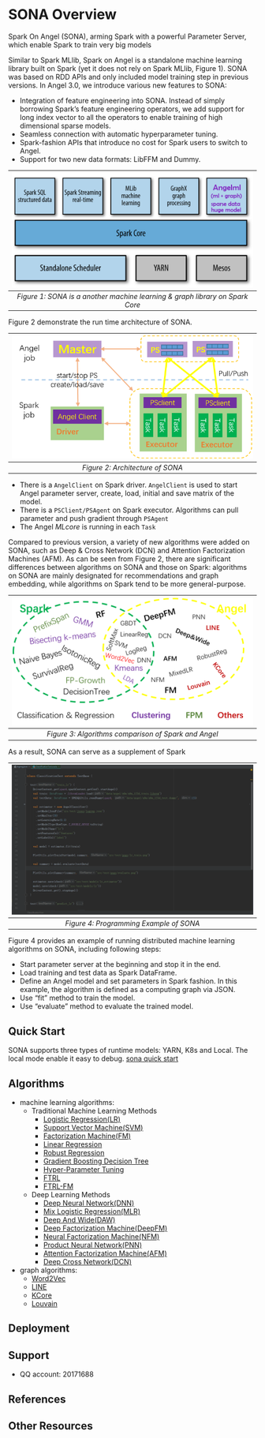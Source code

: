# SONA Overview
Spark On Angel (SONA), arming Spark with a powerful Parameter Server, which enable Spark to train very big models

Similar to Spark MLlib, Spark on Angel is a standalone machine learning library built on Spark (yet it does not rely on Spark MLlib, Figure 1). 
SONA was based on RDD APIs and only included model training step in previous versions. In Angel 3.0, we introduce various new features to SONA:
- Integration of feature engineering into SONA. Instead of simply borrowing Spark’s feature engineering operators, we add support for long index vector to all the operators to enable training of high dimensional sparse models. 
- Seamless connection with automatic hyperparameter tuning.
- Spark-fashion APIs that introduce no cost for Spark users to switch to Angel.
- Support for two new data formats: LibFFM and Dummy.

| ![sona_fig00](docs/imgs/sona_fig00.png) |
|  :----:    |
| *Figure 1: SONA is a another machine learning & graph library on Spark Core*   |

Figure 2 demonstrate the run time architecture of SONA.

| ![sona_fig01](docs/imgs/sona_fig01.png) |
|  :----:    |
| *Figure 2: Architecture of SONA*   |

- There is a `AngelClient` on Spark driver. `AngelClient` is used to start Angel parameter server, create, load, initial and save matrix of the model. 
- There is a `PSClient/PSAgent` on Spark executor. Algorithms can pull parameter and push gradient through `PSAgent`
- The Angel *MLcore* is running in each `Task`

Compared to previous version, a variety of new algorithms were added on SONA, such as Deep & Cross Network (DCN) and 
Attention Factorization Machines (AFM). As can be seen from Figure 2, there are significant differences 
between algorithms on SONA and those on Spark: algorithms on SONA are mainly designated for recommendations 
and graph embedding, while algorithms on Spark tend to be more general-purpose. 

| ![sona_fig02](docs/imgs/sona_fig02.png) |
|  :----:    |
| *Figure 3: Algorithms comparison of Spark and Angel*   |

As a result, SONA can serve as a supplement of Spark

| ![sparkonangel](docs/imgs/sparkonangel.gif) |
|  :----:    |
| *Figure 4: Programming Example of SONA*   |


Figure 4 provides an example of running distributed machine learning algorithms on SONA, including following steps:
- Start parameter server at the beginning and stop it in the end.
- Load training and test data as Spark DataFrame.
- Define an Angel model and set parameters in Spark fashion. In this example, the algorithm is defined as a computing graph via JSON.
- Use “fit” method to train the model. 
- Use “evaluate” method to evaluate the trained model. 


## Quick Start
SONA supports three types of runtime models: YARN, K8s and Local. The local mode enable it easy to debug. 
[sona quick start](./docs/tutorials/sona_quick_start.md)
 
## Algorithms
- machine learning algorithms:
    + Traditional Machine Learning Methods
        - [Logistic Regression(LR)](https://github.com/Angel-ML/angel/blob/master/docs/algo/angel_or_spark_on_angel.md)
        - [Support Vector Machine(SVM)](docs/SVM.md)
        - [Factorization Machine(FM)](docs/FM.md)
        - [Linear Regression](docs/LReg.md)
        - [Robust Regression](docs/RR.md)
        - [Gradient Boosting Decision Tree](docs/GBDT.md)
        - [Hyper-Parameter Tuning](docs/AutoML.md)
        - [FTRL](docs/algo/ftrl_lr_sona_en.md)
        - [FTRL-FM](docs/algo/ftrl_fm_sona_en.md)
    + Deep Learning Methods
        - [Deep Neural Network(DNN)](docs/DNN.md)
        - [Mix Logistic Regression(MLR)](docs/MLR.md)
        - [Deep And Wide(DAW)](docs/DAW.md)
        - [Deep Factorization Machine(DeepFM)](docs/DeepFM.md)
        - [Neural Factorization Machine(NFM)](docs/NFM.md)
        - [Product Neural Network(PNN)](docs/PNN.md)
        - [Attention Factorization Machine(AFM)](docs/AFM.md)
        - [Deep Cross Network(DCN)](docs/DCN.md)
- graph algorithms:
    + [Word2Vec](docs/Word2Vec.md)
    + [LINE](docs/line_en.md)
    + [KCore](docs/KCore.md)
    + [Louvain](docs/Word2Vec.md)

## Deployment

## Support
- QQ account: 20171688

## References

## Other Resources
